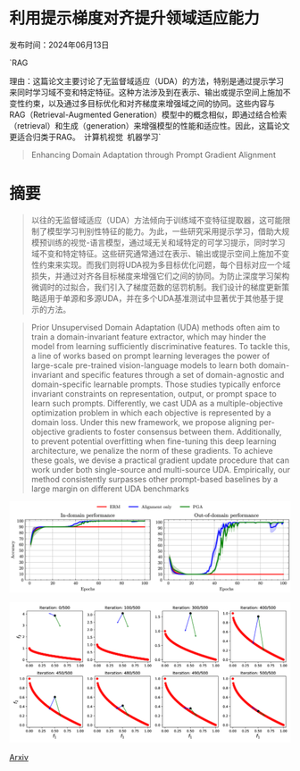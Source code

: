 # 利用提示梯度对齐提升领域适应能力

发布时间：2024年06月13日

`RAG

理由：这篇论文主要讨论了无监督域适应（UDA）的方法，特别是通过提示学习来同时学习域不变和特定特征。这种方法涉及到在表示、输出或提示空间上施加不变性约束，以及通过多目标优化和对齐梯度来增强域之间的协同。这些内容与RAG（Retrieval-Augmented Generation）模型中的概念相似，即通过结合检索（retrieval）和生成（generation）来增强模型的性能和适应性。因此，这篇论文更适合归类于RAG。` `计算机视觉` `机器学习`

> Enhancing Domain Adaptation through Prompt Gradient Alignment

# 摘要

> 以往的无监督域适应（UDA）方法倾向于训练域不变特征提取器，这可能限制了模型学习判别性特征的能力。为此，一些研究采用提示学习，借助大规模预训练的视觉-语言模型，通过域无关和域特定的可学习提示，同时学习域不变和特定特征。这些研究通常通过在表示、输出或提示空间上施加不变性约束来实现。而我们则将UDA视为多目标优化问题，每个目标对应一个域损失，并通过对齐各目标梯度来增强它们之间的协同。为防止深度学习架构微调时的过拟合，我们引入了梯度范数的惩罚机制。我们设计的梯度更新策略适用于单源和多源UDA，并在多个UDA基准测试中显著优于其他基于提示的方法。

> Prior Unsupervised Domain Adaptation (UDA) methods often aim to train a domain-invariant feature extractor, which may hinder the model from learning sufficiently discriminative features. To tackle this, a line of works based on prompt learning leverages the power of large-scale pre-trained vision-language models to learn both domain-invariant and specific features through a set of domain-agnostic and domain-specific learnable prompts. Those studies typically enforce invariant constraints on representation, output, or prompt space to learn such prompts. Differently, we cast UDA as a multiple-objective optimization problem in which each objective is represented by a domain loss. Under this new framework, we propose aligning per-objective gradients to foster consensus between them. Additionally, to prevent potential overfitting when fine-tuning this deep learning architecture, we penalize the norm of these gradients. To achieve these goals, we devise a practical gradient update procedure that can work under both single-source and multi-source UDA. Empirically, our method consistently surpasses other prompt-based baselines by a large margin on different UDA benchmarks

![利用提示梯度对齐提升领域适应能力](../../../paper_images/2406.09353/x2.png)

![利用提示梯度对齐提升领域适应能力](../../../paper_images/2406.09353/x4.png)

[Arxiv](https://arxiv.org/abs/2406.09353)